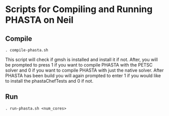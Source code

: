 # Scripts for Compiling and Running PHASTA on Neil

## Compile 
```
. compile-phasta.sh
```
This script will check if gmsh is installed and install it if not. After, you will be prompted to press 1 if you want to compile PHASTA with the PETSC solver and 0 if you want to compile PHASTA with just the native solver. After PHASTA has been build you will again prompted to enter 1 if you would like to install the phastaChefTests and 0 if not.


## Run
```
. run-phasta.sh <num_cores>
```
